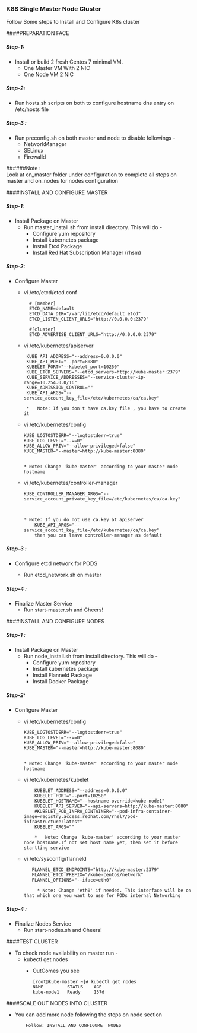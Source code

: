 ### K8S Single Master Node Cluster

Follow Some steps to Install and Configure K8s cluster 

####PREPARATION FACE
##### Step-1:
* Install or build    2 fresh Centos 7 minimal VM. 
    *   One Master VM With 2 NIC 
    *   One Node VM   2 NIC

##### Step-2:
* Run hosts.sh scripts on both to configure hostname dns entry on /etc/hosts  file

##### Step-3 :
* Run preconfig.sh on both master and node to disable followings  -
    *   NetworkManager
    *   SELinux
    *   Firewalld

######Note :  
Look at on_master folder under configuration to complete all steps on master and on_nodes for nodes configuration
 
####INSTALL AND CONFIGURE  MASTER
##### Step-1:
* Install Package on Master
    * Run master_install.sh from install directory. This will do -
        *   Configure yum repository
        *   Install kubernetes package
        *   Install Etcd Package
        *   Install Red Hat Subscription Manager (rhsm)

##### Step-2:
* Configure Master
    * vi  /etc/etcd/etcd.conf
        
            # [member]
            ETCD_NAME=default
            ETCD_DATA_DIR="/var/lib/etcd/default.etcd"
            ETCD_LISTEN_CLIENT_URLS="http://0.0.0.0:2379"

            #[cluster]
            ETCD_ADVERTISE_CLIENT_URLS="http://0.0.0.0:2379"   
    
    *  vi /etc/kubernetes/apiserver
            
            KUBE_API_ADDRESS="--address=0.0.0.0"
            KUBE_API_PORT="--port=8080"
            KUBELET_PORT="--kubelet_port=10250"
            KUBE_ETCD_SERVERS="--etcd_servers=http://kube-master:2379"
            KUBE_SERVICE_ADDRESSES="--service-cluster-ip-range=10.254.0.0/16"
            KUBE_ADMISSION_CONTROL=""
            KUBE_API_ARGS="--service_account_key_file=/etc/kubernetes/ca/ca.key" 
            
            *   Note: If you don't have ca.key file , you have to create it 
    
    *   vi /etc/kubernetes/config
            
            KUBE_LOGTOSTDERR="--logtostderr=true"
            KUBE_LOG_LEVEL="--v=0"
            KUBE_ALLOW_PRIV="--allow-privileged=false"
            KUBE_MASTER="--master=http://kube-master:8080"
            
            
            * Note: Change 'kube-master' according to your master node hostname

    *   vi /etc/kubernetes/controller-manager
            
            KUBE_CONTROLLER_MANAGER_ARGS="--service_account_private_key_file=/etc/kubernetes/ca/ca.key"
            
            
            
            * Note: If you do not use ca.key at apiserver
                KUBE_API_ARGS="--service_account_key_file=/etc/kubernetes/ca/ca.key" 
                then you can leave controller-manager as default

##### Step-3 :
*   Configure etcd network for PODS
    
    *   Run etcd_network.sh on master

##### Step-4 :
* Finalize Master Service
    *   Run start-master.sh and Cheers!  



####INSTALL AND CONFIGURE  NODES
##### Step-1 :
* Install Package on Master
    * Run node_install.sh from install directory. This will do -
        *   Configure yum repository
        *   Install kubernetes package
        *   Install Flanneld Package
        *   Install Docker Package
##### Step-2:
* Configure Master
      
    *   vi /etc/kubernetes/config
            
            KUBE_LOGTOSTDERR="--logtostderr=true"
            KUBE_LOG_LEVEL="--v=0"
            KUBE_ALLOW_PRIV="--allow-privileged=false"
            KUBE_MASTER="--master=http://kube-master:8080"
            
            
            * Note: Change 'kube-master' according to your master node hostname

    *   vi /etc/kubernetes/kubelet
            
                KUBELET_ADDRESS="--address=0.0.0.0"
                KUBELET_PORT="--port=10250"
                KUBELET_HOSTNAME="--hostname-override=kube-node1"
                KUBELET_API_SERVER="--api-servers=http://kube-master:8080"
                #KUBELET_POD_INFRA_CONTAINER="--pod-infra-container-image=registry.access.redhat.com/rhel7/pod-infrastructure:latest"
                KUBELET_ARGS=""            
                
                *   Note: Change 'kube-master' according to your master node hostname.If not set host name yet, then set it before startting service
    
    *    vi /etc/sysconfig/flanneld
               
                FLANNEL_ETCD_ENDPOINTS="http://kube-master:2379"
                FLANNEL_ETCD_PREFIX="/kube-centos/network"
                FLANNEL_OPTIONS="--iface=eth0"
                
                  * Note: Change 'eth0' if needed. This interface will be on that which one you want to use for PODs internal Networking
     
##### Step-4 :
* Finalize Nodes Service
    *   Run start-nodes.sh and Cheers!  
    


####TEST CLUSTER
* To check node availability on master run -
    *   kubectl get nodes
        *   OutComes you see
        
                [root@kube-master ~]# kubectl get nodes
                NAME         STATUS    AGE
                kube-node1   Ready     157d
                



####SCALE OUT NODES INTO CLUSTER
*   You can add more node following the steps on node section
 
            Follow: INSTALL AND CONFIGURE  NODES  